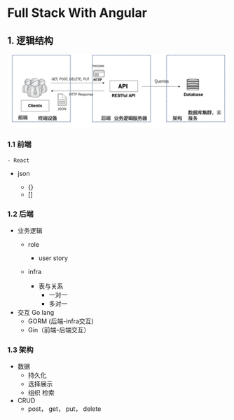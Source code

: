# Full Stack With Angular

## 1. 逻辑结构

![1704852387648](image/full_stack/1704852387648.png)

### 1.1 前端

    - React

- json

  - {}
  - []

### 1.2 后端

- 业务逻辑
  - role

    - user story
  - infra

    - 表与关系
      - 一对一
      - 多对一
- 交互 Go lang
  - GORM (后端-infra交互)
  - Gin（前端-后端交互）

### 1.3 架构

- 数据
  - 持久化
  - 选择展示
  - 组织 检索
- CRUD
  - post， get， put， delete
